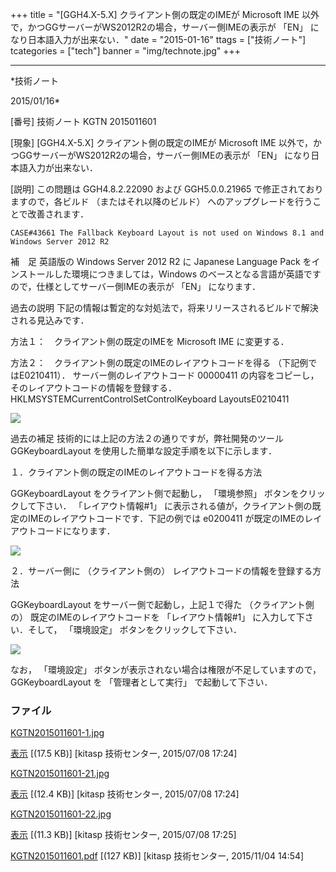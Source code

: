 ﻿+++
title = "[GGH4.X-5.X] クライアント側の既定のIMEが Microsoft IME 以外で，かつGGサーバーがWS2012R2の場合，サーバー側IMEの表示が 「EN」 になり日本語入力が出来ない．"
date = "2015-01-16"
ttags = ["技術ノート"]
tcategories = ["tech"]
banner = "img/technote.jpg"
+++

-----------------------------------------------------------------------------------------------------------------------------

*技術ノート

2015/01/16*


[番号]
技術ノート KGTN 2015011601

[現象]
[GGH4.X-5.X] クライアント側の既定のIMEが Microsoft IME
以外で，かつGGサーバーがWS2012R2の場合，サーバー側IMEの表示が 「EN」
になり日本語入力が出来ない．

[説明]
この問題は GGH4.8.2.22090 および GGH5.0.0.21965
で修正されておりますので，各ビルド （またはそれ以降のビルド）
へのアップグレードを行うことで改善されます．

    CASE#43661 The Fallback Keyboard Layout is not used on Windows 8.1 and Windows Server 2012 R2

補　足
英語版の Windows Server 2012 R2 に Japanese Language Pack
をインストールした環境につきましては，Windows
のベースとなる言語が英語ですので，仕様としてサーバー側IMEの表示が 「EN」
になります．

過去の説明
下記の情報は暫定的な対処法で，将来リリースされるビルドで解決される見込みです．

方法１：　クライアント側の既定のIMEを Microsoft IME に変更する．

方法２：　クライアント側の既定のIMEのレイアウトコードを得る
（下記例ではE0210411）．
サーバー側のレイアウトコード 00000411
の内容をコピーし，そのレイアウトコードの情報を登録する．
HKLMSYSTEMCurrentControlSetControlKeyboard LayoutsE0210411

![](http://techreport.kitasp.net/attachments/download/2104/KGTN2015011601-1.jpg)

過去の補足
技術的には上記の方法２の通りですが，弊社開発のツール GGKeyboardLayout
を使用した簡単な設定手順を以下に示します．

１．クライアント側の既定のIMEのレイアウトコードを得る方法

GGKeyboardLayout をクライアント側で起動し， 「環境参照」
ボタンをクリックして下さい． 「レイアウト情報#1」
に表示される値が，クライアント側の既定のIMEのレイアウトコードです．下記の例では
e0200411 が既定のIMEのレイアウトコードになります．

![](http://techreport.kitasp.net/attachments/download/2105/KGTN2015011601-21.jpg)

２．サーバー側に （クライアント側の）
レイアウトコードの情報を登録する方法

GGKeyboardLayout をサーバー側で起動し，上記１で得た （クライアント側の）
既定のIMEのレイアウトコードを 「レイアウト情報#1」
に入力して下さい．そして， 「環境設定」 ボタンをクリックして下さい．

![](http://techreport.kitasp.net/attachments/download/2107/KGTN2015011601-22.jpg)

なお， 「環境設定」 ボタンが表示されない場合は権限が不足していますので，
GGKeyboardLayout を 「管理者として実行」 で起動して下さい．


### ファイル

 
 


[KGTN2015011601-1.jpg](http://techreport.kitasp.net/attachments/download/2104/KGTN2015011601-1.jpg)

[表示](http://techreport.kitasp.net/attachments/2104/KGTN2015011601-1.jpg "表示")
 [(17.5 KB)] [kitasp 技術センター, 2015/07/08
17:24]

[KGTN2015011601-21.jpg](http://techreport.kitasp.net/attachments/download/2105/KGTN2015011601-21.jpg)

[表示](http://techreport.kitasp.net/attachments/2105/KGTN2015011601-21.jpg "表示")
 [(12.4 KB)] [kitasp 技術センター, 2015/07/08
17:24]

[KGTN2015011601-22.jpg](http://techreport.kitasp.net/attachments/download/2107/KGTN2015011601-22.jpg)

[表示](http://techreport.kitasp.net/attachments/2107/KGTN2015011601-22.jpg "表示")
 [(11.3 KB)] [kitasp 技術センター, 2015/07/08
17:25]

[KGTN2015011601.pdf](http://techreport.kitasp.net/attachments/download/2278/KGTN2015011601.pdf)
 [(127 KB)] [kitasp 技術センター, 2015/11/04
14:54]


 


 

